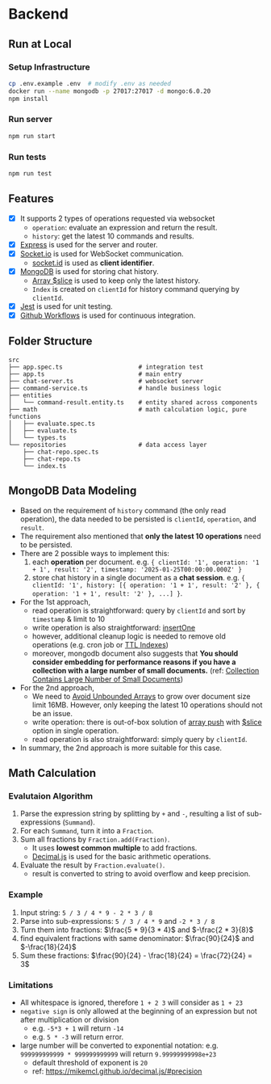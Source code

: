 # Backend
## Run at Local
### Setup Infrastructure
```bash
cp .env.example .env  # modify .env as needed
docker run --name mongodb -p 27017:27017 -d mongo:6.0.20
npm install
```

### Run server
```bash
npm run start
```

### Run tests
```bash
npm run test
```

## Features
- [x] It supports 2 types of operations requested via websocket
    - `operation`: evaluate an expression and return the result.
    - `history`: get the latest 10 commands and results.
- [x] [Express](https://expressjs.com/) is used for the server and router.
- [x] [Socket.io](https://socket.io/) is used for WebSocket communication.
    - [socket.id](https://socket.io/docs/v4/server-socket-instance/#socketid) is used as **client identifier**.
- [x] [MongoDB](https://www.mongodb.com/) is used for storing chat history.
    - [Array $slice](https://www.mongodb.com/docs/manual/reference/operator/update/slice/) is used to keep only the latest history.
    - `Index` is created on `clientId` for history command querying by `clientId`.
- [x] [Jest](https://jestjs.io/) is used for unit testing.
- [x] [Github Workflows](../.github/workflows/ci.yaml) is used for continuous integration.

## Folder Structure
```
src
├── app.spec.ts                     # integration test
├── app.ts                          # main entry
├── chat-server.ts                  # websocket server
├── command-service.ts              # handle business logic
├── entities
│   └── command-result.entity.ts    # entity shared across components
├── math                            # math calculation logic, pure functions
│   ├── evaluate.spec.ts
│   ├── evaluate.ts
│   └── types.ts
└── repositories                    # data access layer
    ├── chat-repo.spec.ts
    ├── chat-repo.ts
    └── index.ts
```

## MongoDB Data Modeling
- Based on the requirement of `history` command (the only read operation), the data needed to be persisted is `clientId`, `operation`, and `result`.
- The requirement also mentioned that **only the latest 10 operations** need to be persisted.
- There are 2 possible ways to implement this:
    1. each **operation** per document. e.g. `{ clientId: '1', operation: '1 + 1', result: '2', timestamp: '2025-01-25T00:00:00.000Z' }`
    2. store chat history in a single document as a **chat session**. e.g. `{ clientId: '1', history: [{ operation: '1 + 1', result: '2' }, { operation: '1 + 1', result: '2' }, ...] }`.
- For the 1st approach, 
    - read operation is straightforward: query by `clientId` and sort by `timestamp` & limit to 10
    - write operation is also straightforward: [insertOne](https://www.mongodb.com/docs/manual/reference/method/db.collection.insertOne/)
    - however, additional cleanup logic is needed to remove old operations (e.g. cron job or [TTL Indexes](https://www.mongodb.com/docs/manual/core/index-ttl/))
    - moreover, mongodb document also suggests that **You should consider embedding for performance reasons if you have a collection with a large number of small documents.** (ref: [Collection Contains Large Number of Small Documents](https://www.mongodb.com/docs/manual/core/data-model-operations/#collection-contains-large-number-of-small-documents))
- For the 2nd approach,
    - We need to [Avoid Unbounded Arrays](https://www.mongodb.com/docs/manual/data-modeling/design-antipatterns/unbounded-arrays/) to grow over document size limit 16MB. However, only keeping the latest 10 operations should not be an issue.
    - write operation: there is out-of-box solution of [array push](https://www.mongodb.com/docs/manual/reference/operator/update/push/#mongodb-update-up.-push) with [$slice](https://www.mongodb.com/docs/manual/reference/operator/update/slice/) option in single operation.
    - read operation is also straightforward: simply query by `clientId`.
- In summary, the 2nd approach is more suitable for this case.

## Math Calculation
### Evalutaion Algorithm
1. Parse the expression string by splitting by `+` and `-`, resulting a list of sub-expressions (`Summand`).
2. For each `Summand`, turn it into a `Fraction`.
3. Sum all fractions by `Fraction.add(Fraction)`.
    - It uses **lowest common multiple** to add fractions.
    - [Decimal.js](https://mikemcl.github.io/decimal.js/) is used for the basic arithmetic operations.
4. Evaluate the result by `Fraction.evaluate()`.
    - result is converted to string to avoid overflow and keep precision.

### Example
1. Input string: `5 / 3 / 4 * 9 - 2 * 3 / 8`
2. Parse into sub-expressions: `5 / 3 / 4 * 9` and `-2 * 3 / 8`
3. Turn them into fractions: $\frac{5 * 9}{3 * 4}$ and $-\frac{2 * 3}{8}$
4. find equivalent fractions with same denominator: $\frac{90}{24}$ and $-\frac{18}{24}$
5. Sum these fractions: $\frac{90}{24} - \frac{18}{24} = \frac{72}{24} = 3$

### Limitations
- All whitespace is ignored, therefore `1 + 2 3` will consider as `1 + 23`
- `negative sign` is only allowed at the beginning of an expression but not after multiplication or division
    - e.g. `-5*3 + 1` will return `-14`
    - e.g. `5 * -3` will return error.
- large number will be converted to exponential notation: e.g. `999999999999 * 999999999999` will return `9.99999999998e+23`
    - default threshold of exponent is `20`
    - ref: https://mikemcl.github.io/decimal.js/#precision